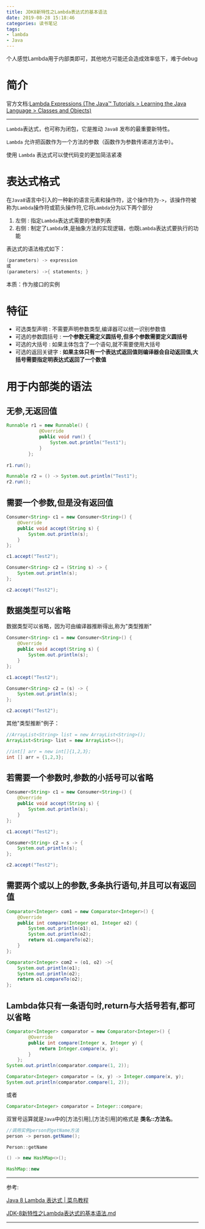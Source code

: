 ```yaml
---
title: JDK8新特性之Lambda表达式的基本语法
date: 2019-08-28 15:18:46
categories: 读书笔记
tags:
- lambda
- Java
---
```


个人感觉Lambda用于内部类即可，其他地方可能还会造成效率低下，难于debug

<!-- more -->

# 简介

官方文档:[Lambda Expressions (The Java™ Tutorials > Learning the Java Language > Classes and Objects)](https://docs.oracle.com/javase/tutorial/java/javaOO/lambdaexpressions.html)

---

`Lambda`表达式，也可称为闭包，它是推动 `Java8` 发布的最重要新特性。

`Lambda` 允许把函数作为一个方法的参数（函数作为参数传递进方法中）。

使用 `Lambda` 表达式可以使代码变的更加简洁紧凑

# 表达式格式

在`Java8`语言中引入的一种新的语言元素和操作符，这个操作符为`->`，该操作符被称为`Lambda`操作符或箭头操作符,它将`Lambda`分为以下两个部分

1. 左侧 : 指定`Lambda`表达式需要的参数列表
2. 右侧 : 制定了`Lambda`体,是抽象方法的实现逻辑，也既`Lambda`表达式要执行的功能

表达式的语法格式如下：

```java
(parameters) -> expression
或
(parameters) ->{ statements; }
```

本质：作为接口的实例

# 特征

- 可选类型声明 : 不需要声明参数类型,编译器可以统一识别参数值
- 可选的参数圆括号 : **一个参数无需定义圆括号,但多个参数需要定义圆括号**
- 可选的大括号 : 如果主体包含了一个语句,就不需要使用大括号
- 可选的返回关键字 : **如果主体只有一个表达式返回值则编译器会自动返回值,大括号需要指定明表达式返回了一个数值**

# 用于内部类的语法

## 无参,无返回值

```java
Runnable r1 = new Runnable() {
            @Override
            public void run() {
                System.out.println("Test1");
            }
        };
        
r1.run();
```

```java
Runnable r2 = () -> System.out.println("Test1");
r2.run();
```

## 需要一个参数,但是没有返回值

```java
Consumer<String> c1 = new Consumer<String>() {
    @Override
    public void accept(String s) {
        System.out.println(s);
    }
};

c1.accept("Test2");
```

```java
Consumer<String> c2 = (String s) -> {
    System.out.println(s);
};

c2.accept("Test2");
```

## 数据类型可以省略

数据类型可以省略，因为可由编译器推断得出,称为"类型推断"

```java
Consumer<String> c1 = new Consumer<String>() {
    @Override
    public void accept(String s) {
        System.out.println(s);
    }
};

c1.accept("Test2");
```

```java
Consumer<String> c2 = (s) -> {
    System.out.println(s);
};

c2.accept("Test2");
```

其他"类型推断"例子：

```java
//ArrayList<String> list = new ArrayList<String>();
ArrayList<String> list = new ArrayList<>();

//int[] arr = new int[]{1,2,3};
int [] arr = {1,2,3};
```

## 若需要一个参数时,参数的小括号可以省略

```java
Consumer<String> c1 = new Consumer<String>() {
    @Override
    public void accept(String s) {
        System.out.println(s);
    }
};

c1.accept("Test2");
```

```java
Consumer<String> c2 = s -> {
    System.out.println(s);
};

c2.accept("Test2");
```

## 需要两个或以上的参数,多条执行语句,并且可以有返回值

```java
Comparator<Integer> com1 = new Comparator<Integer>() {
    @Override
    public int compare(Integer o1, Integer o2) {
        System.out.println(o1);
        System.out.println(o2);
        return o1.compareTo(o2);
    }
};
```

```java
Comparator<Integer> com2 = (o1, o2) ->{
    System.out.println(o1);
    System.out.println(o2);
    return o1.compareTo(o2);
};
```

## Lambda体只有一条语句时,return与大括号若有,都可以省略

```java
Comparator<Integer> comparator = new Comparator<Integer>() {
        @Override
        public int compare(Integer x, Integer y) {
            return Integer.compare(x, y);
        }
    };
System.out.println(comparator.compare(1, 2));
```

```java
Comparator<Integer> comparator = (x, y) -> Integer.compare(x, y);
System.out.println(comparator.compare(1, 2));
```

或者

```java
Comparator<Integer> comparator = Integer::compare;
```

双冒号运算就是`Java`中的[方法引用],[方法引用]的格式是 **类名::方法名**。

```java
//调用实例person的getName方法
person -> person.getName();

Person::getName
```

```java
() -> new HashMap<>();

HashMap::new
```



---

参考:

[Java 8 Lambda 表达式 | 菜鸟教程](https://www.runoob.com/java/java8-lambda-expressions.html)

[JDK-8新特性之Lambda表达式的基本语法.md](https://github.com/YUbuntu0109/YUbuntu0109.github.io/blob/HexoBackup/source/_posts/JDK-8新特性之Lambda表达式的基本语法.md)

---

